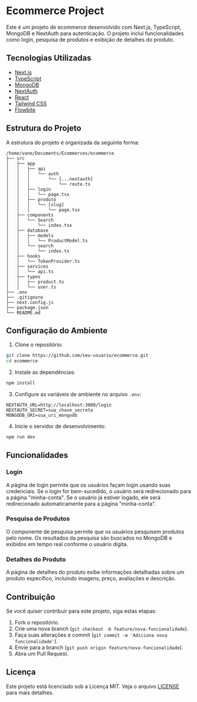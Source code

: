 # Ecommerce Project

Este é um projeto de ecommerce desenvolvido com Next.js, TypeScript, MongoDB e NextAuth para autenticação. O projeto inclui funcionalidades como login, pesquisa de produtos e exibição de detalhes do produto.

## Tecnologias Utilizadas

- [Next.js](https://nextjs.org/)
- [TypeScript](https://www.typescriptlang.org/)
- [MongoDB](https://www.mongodb.com/)
- [NextAuth](https://next-auth.js.org/)
- [React](https://reactjs.org/)
- [Tailwind CSS](https://tailwindcss.com/)
- [Flowbite](https://flowbite.com/)

## Estrutura do Projeto

A estrutura do projeto é organizada da seguinte forma:

```
/home/vane/Documents/Ecommerces/ecommerce
├── src
│   ├── app
│   │   ├── api
│   │   │   └── auth
│   │   │       └── [...nextauth]
│   │   │           └── route.ts
│   │   ├── login
│   │   │   └── page.tsx
│   │   ├── produto
│   │   │   └── [slug]
│   │   │       └── page.tsx
│   ├── components
│   │   └── Search
│   │       └── index.tsx
│   ├── database
│   │   ├── models
│   │   │   └── ProductModel.ts
│   │   └── search
│   │       └── index.ts
│   ├── hooks
│   │   └── TokenProvider.ts
│   ├── services
│   │   └── api.ts
│   ├── types
│   │   ├── product.ts
│   │   └── user.ts
├── .env
├── .gitignore
├── next.config.js
├── package.json
└── README.md
```

## Configuração do Ambiente

1. Clone o repositório:

```bash
git clone https://github.com/seu-usuario/ecommerce.git
cd ecommerce
```

2. Instale as dependências:

```bash
npm install
```

3. Configure as variáveis de ambiente no arquivo `.env`:

```properties
NEXTAUTH_URL=http://localhost:3000/login
NEXTAUTH_SECRET=sua_chave_secreta
MONGODB_URI=sua_uri_mongodb
```

4. Inicie o servidor de desenvolvimento:

```bash
npm run dev
```

## Funcionalidades

### Login

A página de login permite que os usuários façam login usando suas credenciais. Se o login for bem-sucedido, o usuário será redirecionado para a página "minha-conta". Se o usuário já estiver logado, ele será redirecionado automaticamente para a página "minha-conta".

### Pesquisa de Produtos

O componente de pesquisa permite que os usuários pesquisem produtos pelo nome. Os resultados da pesquisa são buscados no MongoDB e exibidos em tempo real conforme o usuário digita.

### Detalhes do Produto

A página de detalhes do produto exibe informações detalhadas sobre um produto específico, incluindo imagens, preço, avaliações e descrição.

## Contribuição

Se você quiser contribuir para este projeto, siga estas etapas:

1. Fork o repositório.
2. Crie uma nova branch (`git checkout -b feature/nova-funcionalidade`).
3. Faça suas alterações e commit (`git commit -m 'Adiciona nova funcionalidade'`).
4. Envie para a branch (`git push origin feature/nova-funcionalidade`).
5. Abra um Pull Request.

## Licença

Este projeto está licenciado sob a Licença MIT. Veja o arquivo [LICENSE](LICENSE) para mais detalhes.
